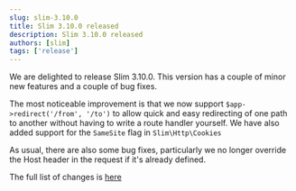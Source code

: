 ```yaml
---
slug: slim-3.10.0
title: Slim 3.10.0 released
description: Slim 3.10.0 released
authors: [slim]
tags: ['release']
---
```


We are delighted to release Slim 3.10.0. This version has a couple of minor new features and a couple of bug fixes.


<!-- truncate -->


The most noticeable improvement is that we now support `$app->redirect('/from', '/to')` to allow quick and easy redirecting of one path to another without having to write a route handler yourself. We have also added support for the `SameSite` flag in `Slim\Http\Cookies`

As usual, there are also some bug fixes, particularly we no longer override the Host header in the request if it's already defined.

The full list of changes is [here](https://github.com/slimphp/Slim/issues?q=milestone%3A3.10.0+is%3Aclosed)